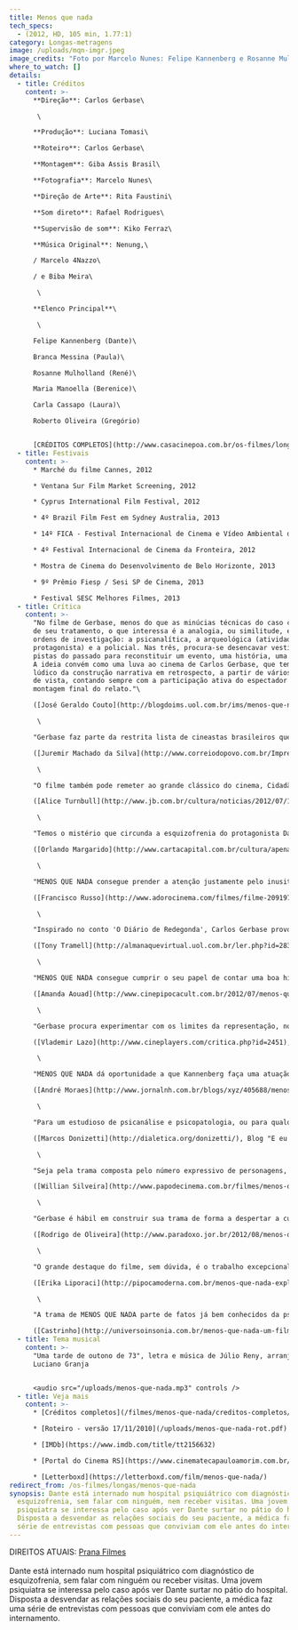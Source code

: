 ```yaml
---
title: Menos que nada
tech_specs:
  - (2012, HD, 105 min, 1.77:1)
category: Longas-metragens
image: /uploads/mqn-imgr.jpeg
image_credits: "Foto por Marcelo Nunes: Felipe Kannenberg e Rosanne Mulholland"
where_to_watch: []
details:
  - title: Créditos
    content: >-
      **Direção**: Carlos Gerbase\

       \

      **Produção**: Luciana Tomasi\

      **Roteiro**: Carlos Gerbase\

      **Montagem**: Giba Assis Brasil\

      **Fotografia**: Marcelo Nunes\

      **Direção de Arte**: Rita Faustini\

      **Som direto**: Rafael Rodrigues\

      **Supervisão de som**: Kiko Ferraz\

      **Música Original**: Nenung,\

      / Marcelo 4Nazzo\

      / e Biba Meira\

       \

      **Elenco Principal**\

       \

      Felipe Kannenberg (Dante)\

      Branca Messina (Paula)\

      Rosanne Mulholland (René)\

      Maria Manoella (Berenice)\

      Carla Cassapo (Laura)\

      Roberto Oliveira (Gregório)


      [CRÉDITOS COMPLETOS](http://www.casacinepoa.com.br/os-filmes/longas/menos-que-nada-créditos)
  - title: Festivais
    content: >-
      * Marché du filme Cannes, 2012

      * Ventana Sur Film Market Screening, 2012

      * Cyprus International Film Festival, 2012

      * 4º Brazil Film Fest em Sydney Australia, 2013

      * 14º FICA - Festival Internacional de Cinema e Vídeo Ambiental de Goiás, 2012

      * 4º Festival Internacional de Cinema da Fronteira, 2012

      * Mostra de Cinema do Desenvolvimento de Belo Horizonte, 2013

      * 9º Prêmio Fiesp / Sesi SP de Cinema, 2013

      * Festival SESC Melhores Filmes, 2013
  - title: Crítica
    content: >-
      "No filme de Gerbase, menos do que as minúcias técnicas do caso clínico e
      de seu tratamento, o que interessa é a analogia, ou similitude, entre três
      ordens de investigação: a psicanalítica, a arqueológica (atividade do
      protagonista) e a policial. Nas três, procura-se desencavar vestígios e
      pistas do passado para reconstituir um evento, uma história, uma situação.
      A ideia convém como uma luva ao cinema de Carlos Gerbase, que tem o gosto
      lúdico da construção narrativa em retrospecto, a partir de vários pontos
      de vista, contando sempre com a participação ativa do espectador para a
      montagem final do relato."\

      ([José Geraldo Couto](http://blogdoims.uol.com.br/ims/menos-que-nada-e-muita-coisa/), Blog do Instituto Moreira Salles, 23/07/2012)\

       \

      "Gerbase faz parte da restrita lista de cineastas brasileiros que fazem pensar. O filme, adaptação de um conto de Arhur Schnitzler, vai ganhando novos sentidos depois de terminado. Pode ser 'lido' até como uma reflexão sobre o método. Para ter acesso ao passado e à alma, assim como à 'verdade', tudo depende do modo de abordagem. A psiquiatra gerbaseana propõe um método compreensivo, baseado na empatia, no aceitar o outro tentando sentir sua dor e compreender e sua estranheza. No fundo, a morte da mãe, assim com as perdas futuras, são vistas pelo protagonista como uma traição, a última delas assumindo um conteúdo literal."\

      ([Juremir Machado da Silva](http://www.correiodopovo.com.br/Impresso/?Ano=117&Numero=298&Caderno=0&Editoria=120&Noticia=446773), Correio do Povo, 24/07/2012)\

       \

      "O filme também pode remeter ao grande clássico do cinema, Cidadão Kane, em uma das mais belas cenas do filme: quando criança, Dante é forçado pela mãe repressora a terminar sua amizade com Berenice, que, como lembrança, o presenteia com o seu chapéu. Dante perde a mãe logo em seguida e enterra o presente no cemitério, como símbolo das duas perdas. Já no hospital, sua escavação constante em busca de um objeto desconhecido fica poeticamente clara: Rosebud floresce."\

      ([Alice Turnbull](http://www.jb.com.br/cultura/noticias/2012/07/19/critica-menos-que-nada-2/), Jornal do Brasil, 19/07/2012)\

       \

      "Temos o mistério que circunda a esquizofrenia do protagonista Dante e a jovem médica interessada no caso, Paula. (...) Nesse formato tradicional há uma quebra interessante que ameniza o recurso um tanto acomodado de relato. Paula grava seus entrevistados e os questiona, como no caso da arqueóloga René, com quem Dante fez descoberta de rara ossada em terras de propriedade de uma amiga de infância. Ao mostrar as imagens ao paciente, sabe, pela reação deste, que algo está errado."\

      ([Orlando Margarido](http://www.cartacapital.com.br/cultura/apenas-o-misterio/), Carta Capital, 22/07/2012)\

       \

      "MENOS QUE NADA consegue prender a atenção justamente pelo inusitado de ter temas como arqueologia e psicanálise em meio a uma típica história de detetive. A mistura é rara de ser vista no cinema brasileiro, que tanto foge do rótulo de filme de gênero."\

      ([Francisco Russo](http://www.adorocinema.com/filmes/filme-209197/criticas-adorocinema/), Portal "AdoroCinema")\

       \

      "Inspirado no conto 'O Diário de Redegonda', Carlos Gerbase provoca reflexão e questionamento - além de uma crítica as instituições psiquiátricas no século XXI. Com uma direção segura e um talento para dirigir atores, Gerbase amarra bem a trama com suas idas e vindas no passado, que vão formando o quebra-cabeça de Dante. A memória do passado que mostra que nem tudo é o que parece e em que cada um tem sua suposta verdade contribui para deixar MENOS QUE NADA ainda mais interessante."\

      ([Tony Tramell](http://almanaquevirtual.uol.com.br/ler.php?id=28344&tipo=&MENOS+QUE+NADA), Almanaque Virtual, 19/07/2012)\

       \

      "MENOS QUE NADA consegue cumprir o seu papel de contar uma boa história. É competente ao trazer o drama psiquiátrico para discussão, seja pelo despreparo dos hospitais públicos ou pelo descaso dos envolvidos por uma descrença de possibilidade de cura. É honesto em seus questionamento e cria uma trama plausível para isso. (...) E é hábil em conduzir tudo isso pelo viés investigativo, pois, além de justificar a técnica quase documental, ainda envolve o espectador pela curiosidade natural de todo ser humano."\

      ([Amanda Aouad](http://www.cinepipocacult.com.br/2012/07/menos-que-nada.html), Blog Cine Pipoca Cult, 23/07/2012)\

       \

      "Gerbase procura experimentar com os limites da representação, nos despistando de tempos em tempos de suas verdadeiras intenções para que elas nos surpreendam sempre um passo mais adiante, construindo situações que parecem ir para um lado, mas seguem para um caminho oposto. Não como um prestidigitador ou para tornar o público (e personagens) alvo de um blefe, mas para compor o estado doentio do protagonista."\

      ([Vlademir Lazo](http://www.cineplayers.com/critica.php?id=2451), Portal Cineplayers, 22/07/2012)\

       \

      "MENOS QUE NADA dá oportunidade a que Kannenberg faça uma atuação impressionante como paciente psiquiátrico. O filme também é interessante ao mostrar paisagens gaúchas na telona. As panorâmicas são o forte de Gerbase. É elogiável, ainda, o esforço do diretor e do elenco de transpor cinematograficamente a linguagem urbana gaúcha, variando um pouco a imposição linguística vinda do centro do País."\

      ([André Moraes](http://www.jornalnh.com.br/blogs/xyz/405688/menos-que-nada.html), Jornal NH, Novo Hamburgo, 06/08/2012)\

       \

      "Para um estudioso de psicanálise e psicopatologia, ou para qualquer profissional das áreas afins, vale demais o diagnóstico estrutural de Dante, a reconstrução de seu passado desde a infância, que nos faz tecer teorias sobre seu "ponto de injunção", esse momento no qual sua organização, sua maneira de se colocar no mundo, já não foi mais suficiente para sustentá-lo. Vale também a observação em termos de manejo, de estratégia terapêutica, de como é importante o resgate deste sujeito desaparecido sob os escombros do sofrimento psíquico e da institucionalização, através deste chamado a reconhecer-se em seu passado e a dizer de si mesmo."\

      ([Marcos Donizetti](http://dialetica.org/donizetti/), Blog "E eu com isso?", 22/07/2012)\

       \

      "Seja pela trama composta pelo número expressivo de personagens, seja pela mobilização de dois tempos intercalados constantemente, seja ainda pelo mote de ação, que exige a constante renovação de interesse para com o objetivo. A demanda complexa encontra em Gerbase um realizador competente, com domínio da evolução e dos nuances da história. Com suas qualidades, Menos que Nada é o melhor filme do diretor gaúcho."\

      ([Willian Silveira](http://www.papodecinema.com.br/filmes/menos-que-nada), Papo de Cinema, 23/07/2012)\

       \

      "Gerbase é hábil em construir sua trama de forma a despertar a curiosidade do espectador. Com narrativa não-linear, e utilizando as entrevistas da doutora como um forma de contar a história, somos apresentados a trechos da trama e convidados a montar o quebra-cabeça. O diretor aproveita (mesmo que pouco) o fato de cada pessoa contar os acontecimentos do passado em sua própria versão, fazendo com que duvidemos das informações coletadas de tempos em tempos."\

      ([Rodrigo de Oliveira](http://www.paradoxo.jor.br/2012/08/menos-que-nada.html), Blog Paradoxo, 06/08/2012)\

       \

      "O grande destaque do filme, sem dúvida, é o trabalho excepcional de Felipe Kannenberg como Dante. Contido e muito retraído nas cenas do passado são, e com uma mobilidade incrível de se transfigurar em suas cenas como louco, o ator faz com que o espectador não desgrude os olhos de sua imagem em cada uma de suas cenas. Igualmente feliz é a escalação de Roberto Oliveira para o personagem de Gregório, pai de Dante. Com uma verve cômica, sem, contudo, resvalar na caricatura, o personagem é um sopro de irreverência em meio a um panorama tão tenso."\

      ([Erika Liporaci](http://pipocamoderna.com.br/menos-que-nada-explora-os-misterios-da-sanidade-mental/195971), Blog Pipoca moderna, 20/07/2012)\

       \

      "A trama de MENOS QUE NADA parte de fatos já bem conhecidos da psicose - em sua maioria desvendados por Freud ainda no começo do século 20 - mas que ainda são misteriosos para o cidadão comum. Sem didatismos, e sem trazer dogmas para o mais subjetivo dos temas - "Menos que nada" pretende lançar alguma luz para um problema que a sociedade tem deixado nas sombras."\

      ([Castrinho](http://universoinsonia.com.br/menos-que-nada-um-filme-de-carlos-gerbase/), Universo Insônia, 23/07/2012)
  - title: Tema musical
    content: >-
      "Uma tarde de outono de 73", letra e música de Júlio Reny, arranjo de
      Luciano Granja


      <audio src="/uploads/menos-que-nada.mp3" controls />
  - title: Veja mais
    content: >-
      * [Créditos completos](/filmes/menos-que-nada/creditos-completos/)

      * [R﻿oteiro - versão 17/11/2010](/uploads/menos-que-nada-rot.pdf)

      * [IMDb](https://www.imdb.com/title/tt2156632)

      * [Portal do Cinema RS](https://www.cinematecapauloamorim.com.br/portaldocinemagaucho/816/menos-que-nada)

      * [Letterboxd](https://letterboxd.com/film/menos-que-nada/)
redirect_from: /os-filmes/longas/menos-que-nada
synopsis: Dante está internado num hospital psiquiátrico com diagnóstico de
  esquizofrenia, sem falar com ninguém, nem receber visitas. Uma jovem
  psiquiatra se interessa pelo caso após ver Dante surtar no pátio do hospital.
  Disposta a desvendar as relações sociais do seu paciente, a médica faz uma
  série de entrevistas com pessoas que conviviam com ele antes do internamento.
---
```

DIREITOS ATUAIS: [Prana Filmes](https://www.pranafilmes.com.br)﻿\
\
Dante está internado num hospital psiquiátrico com diagnóstico de esquizofrenia, sem falar com ninguém ou receber visitas. Uma jovem psiquiatra se interessa pelo caso após ver Dante surtar no pátio do hospital. Disposta a desvendar as relações sociais do seu paciente, a médica faz uma série de entrevistas com pessoas que conviviam com ele antes do internamento.